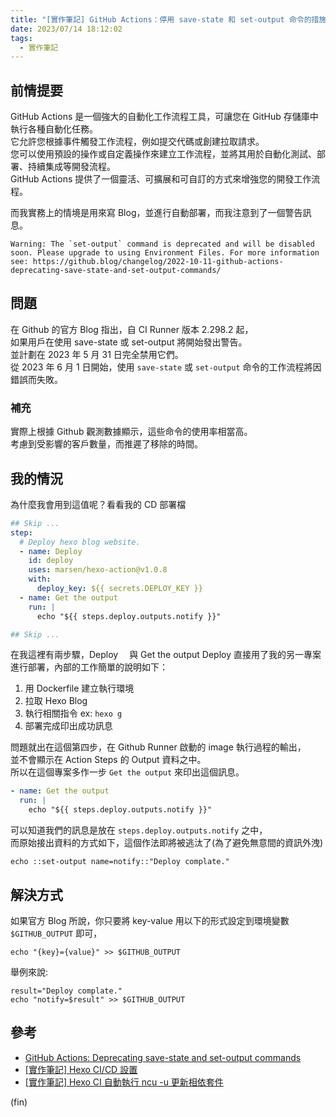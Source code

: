 ```yaml
---
title: "[實作筆記] GitHub Actions：停用 save-state 和 set-output 命令的措施"
date: 2023/07/14 18:12:02
tags:
  - 實作筆記
---
```


## 前情提要

GitHub Actions 是一個強大的自動化工作流程工具，可讓您在 GitHub 存儲庫中執行各種自動化任務。  
它允許您根據事件觸發工作流程，例如提交代碼或創建拉取請求。  
您可以使用預設的操作或自定義操作來建立工作流程，並將其用於自動化測試、部署、持續集成等開發流程。  
GitHub Actions 提供了一個靈活、可擴展和可自訂的方式來增強您的開發工作流程。

而我實務上的情境是用來寫 Blog，並進行自動部署，而我注意到了一個警告訊息。

```shell
Warning: The `set-output` command is deprecated and will be disabled soon. Please upgrade to using Environment Files. For more information see: https://github.blog/changelog/2022-10-11-github-actions-deprecating-save-state-and-set-output-commands/
```

## 問題

在 Github 的官方 Blog 指出，自 CI Runner 版本 2.298.2 起，  
如果用戶在使用 save-state 或 set-output 將開始發出警告。  
並計劃在 2023 年 5 月 31 日完全禁用它們。  
從 2023 年 6 月 1 日開始，使用 `save-state` 或 `set-output` 命令的工作流程將因錯誤而失敗。

### 補充

實際上根據 Github 觀測數據顯示，這些命令的使用率相當高。  
考慮到受影響的客戶數量，而推遲了移除的時間。

## 我的情況

為什麼我會用到這值呢？看看我的 CD 部署檔

```yaml
## Skip ...
step:
  # Deploy hexo blog website.
  - name: Deploy
    id: deploy
    uses: marsen/hexo-action@v1.0.8
    with:
      deploy_key: ${{ secrets.DEPLOY_KEY }}
  - name: Get the output
    run: |
      echo "${{ steps.deploy.outputs.notify }}"

## Skip ...
```

在我這裡有兩步驟，Deploy 　與 Get the output
Deploy 直接用了我的另一專案進行部署，內部的工作簡單的說明如下：

1. 用 Dockerfile 建立執行環境
2. 拉取 Hexo Blog
3. 執行相關指令 ex: `hexo g`
4. 部署完成印出成功訊息

問題就出在這個第四步，在 Github Runner 啟動的 image 執行過程的輸出，  
並不會顯示在 Action Steps 的 Output 資料之中。  
所以在這個專案多作一步 `Get the output` 來印出這個訊息。

```yaml
- name: Get the output
  run: |
    echo "${{ steps.deploy.outputs.notify }}"
```

可以知道我們的訊息是放在 `steps.deploy.outputs.notify` 之中，  
而原始接出資料的方式如下，這個作法即將被逃汰了(為了避免無意間的資訊外洩)

```shell
echo ::set-output name=notify::"Deploy complate."
```

## 解決方式

如果官方 Blog 所說，你只要將 key-value 用以下的形式設定到環境變數 `$GITHUB_OUTPUT` 即可，

```shell
echo "{key}={value}" >> $GITHUB_OUTPUT
```

舉例來說:

```shell
result="Deploy complate."
echo "notify=$result" >> $GITHUB_OUTPUT
```

## 參考

- [GitHub Actions: Deprecating save-state and set-output commands](https://github.blog/changelog/2022-10-11-github-actions-deprecating-save-state-and-set-output-commands/)
- [[實作筆記] Hexo CI/CD 設置](https://blog.marsen.me/2022/09/26/2022/Hexo_CICD/)
- [[實作筆記] Hexo CI 自動執行 ncu -u 更新相依套件](https://blog.marsen.me/2022/09/26/2022/Hexo_CICD/)

(fin)
